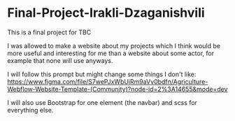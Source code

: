 # Final-Project-Irakli-Dzaganishvili
This is a final project for TBC

I was allowed to make a website about my projects which I think would be more useful and interesting for me than a website about some actor, for example that none will use anyways.

I will follow this prompt but might change some things I don't like: https://www.figma.com/file/S7wePJxWbUjRm9aVv0bdfn/Agriculture-Webflow-Website-Template-(Community)?node-id=2%3A14655&mode=dev

I will also use Bootstrap for one element (the navbar) and scss for everything else.
